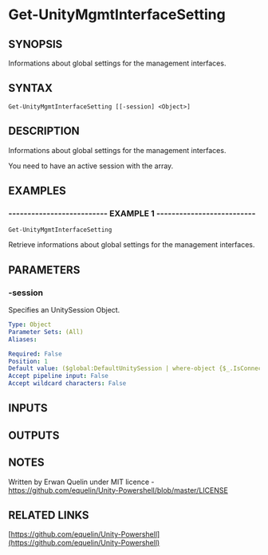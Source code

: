 # Get-UnityMgmtInterfaceSetting

## SYNOPSIS
Informations about global settings for the management interfaces.

## SYNTAX

```
Get-UnityMgmtInterfaceSetting [[-session] <Object>]
```

## DESCRIPTION
Informations about global settings for the management interfaces.
 
You need to have an active session with the array.

## EXAMPLES

### -------------------------- EXAMPLE 1 --------------------------
```
Get-UnityMgmtInterfaceSetting
```

Retrieve informations about global settings for the management interfaces.

## PARAMETERS

### -session
Specifies an UnitySession Object.

```yaml
Type: Object
Parameter Sets: (All)
Aliases: 

Required: False
Position: 1
Default value: ($global:DefaultUnitySession | where-object {$_.IsConnected -eq $true})
Accept pipeline input: False
Accept wildcard characters: False
```

## INPUTS

## OUTPUTS

## NOTES
Written by Erwan Quelin under MIT licence - https://github.com/equelin/Unity-Powershell/blob/master/LICENSE

## RELATED LINKS

[https://github.com/equelin/Unity-Powershell](https://github.com/equelin/Unity-Powershell)

